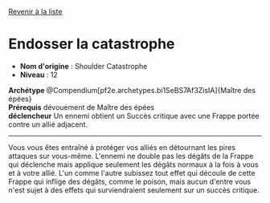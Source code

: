 [Revenir à la liste](list.md)

# Endosser la catastrophe

 * **Nom d'origine** : Shoulder Catastrophe
 * **Niveau** : 12


<div><strong>Archétype </strong>@Compendium[pf2e.archetypes.bi1SeBS7Af3ZisIA]{Maître des épées}</div>
<div><span><strong>Prérequis</strong> dévouement de Maître des épées <br><strong>déclencheur</strong> Un ennemi obtient un Succès critique avec une Frappe portée contre un allié adjacent.<br></span></div>
<hr>
<p>Vous vous êtes entraîné à protéger vos alliés en détournant les pires attaques sur vous-même. L'ennemi ne double pas les dégâts de la Frappe qui déclenche mais applique seulement les dégâts normaux à la fois à vous et à votre allié. L'un comme l'autre subissez tout effet qui découle de cette Frappe qui inflige des dégâts, comme le poison, mais aucun d'entre vous n'est sujet à des effets qui surviendraient seulement sur un succès critique.</p>
